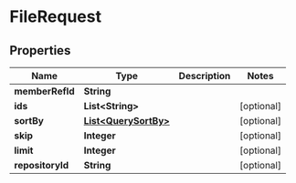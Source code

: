 

# FileRequest


## Properties

Name | Type | Description | Notes
------------ | ------------- | ------------- | -------------
**memberRefId** | **String** |  | 
**ids** | **List&lt;String&gt;** |  |  [optional]
**sortBy** | [**List&lt;QuerySortBy&gt;**](QuerySortBy.md) |  |  [optional]
**skip** | **Integer** |  |  [optional]
**limit** | **Integer** |  |  [optional]
**repositoryId** | **String** |  |  [optional]



